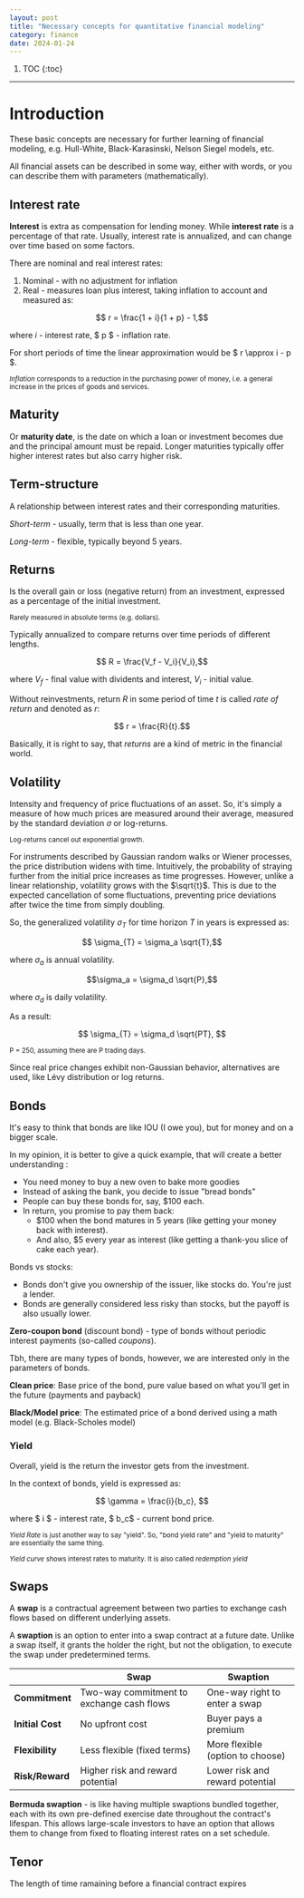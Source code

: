 ```yaml
---
layout: post
title: "Necessary concepts for quantitative financial modeling"
category: finance
date: 2024-01-24
---
```


1. TOC
{:toc}

---

# Introduction

These basic concepts are necessary for further learning of financial modeling, e.g. Hull-White, Black-Karasinski, Nelson Siegel models, etc. 

All financial assets can be described in some way, either with words, or you can describe them with parameters (mathematically).

## Interest rate

**Interest** is extra as compensation for lending money. 
While **interest rate** is a percentage of that rate. Usually, interest rate is annualized, and can change over time based on some factors.  

There are nominal and real interest rates:

1. Nominal - with no adjustment for inflation
2. Real - measures loan plus interest, taking inflation to account and measured as:

$$ r = \frac{1 + i}{1 + p} - 1,$$

where $i$ - interest rate, $ p $ - inflation rate.

For short periods of time the linear approximation would be $ r \approx i - p $.

<sub> _Inflation_ corresponds to a reduction in the purchasing power of money, i.e. a general increase in the prices of goods and services.<sub>

## Maturity 

Or **maturity date**, is the date on which a loan or investment becomes due and the principal amount must be repaid. Longer maturities typically offer higher interest rates but also carry higher risk.

## Term-structure

A relationship between interest rates and their corresponding maturities.

_Short-term_ - usually, term that is less than one year. 

_Long-term_ - flexible, typically beyond 5 years.


## Returns 

Is the overall gain or loss (negative return) from an investment, expressed as a percentage of the initial investment. 

<sub>Rarely measured in absolute terms (e.g. dollars). <sub>

Typically annualized to compare returns over time periods of different lengths.

$$ R = \frac{V_f - V_i}{V_i},$$

where $V_f$ - final value with dividents and interest, $V_i$ - initial value.

Without reinvestments, return $R$ in some period of time $t$ is called _rate of return_ and denoted as $r$:

$$ r = \frac{R}{t}.$$ 

Basically, it is right to say, that _returns_ are a kind of metric in the financial world.

## Volatility

Intensity and frequency of price fluctuations of an asset. So, it's simply a measure of how much prices are measured around their average, measured by the standard deviation $\sigma$ or log-returns.

<sub> Log-returns cancel out exponential growth. <sub>


For instruments described by Gaussian random walks or Wiener processes, the price distribution widens with time. Intuitively, the probability of straying further from the initial price increases as time progresses. However, unlike a linear relationship, volatility grows with the $\sqrt{t}$. This is due to the expected cancellation of some fluctuations, preventing price deviations after twice the time from simply doubling. 

So, the generalized volatility $\sigma_T$ for time horizon $T$ in years is expressed as:

$$ \sigma_{T} = \sigma_a \sqrt{T},$$

where $\sigma_a$ is annual volatility.

$$\sigma_a = \sigma_d \sqrt{P},$$

where $\sigma_d$ is daily volatility.

As a result:

$$ \sigma_{T} = \sigma_d \sqrt{PT}, $$

<sub> P = 250, assuming there are P trading days. <sub>

Since real price changes exhibit non-Gaussian behavior, alternatives are used, like Lévy distribution or log returns.

## Bonds 

It's easy to think that bonds are like IOU (I owe you), but for money and on a bigger scale.

In my opinion, it is better to give a quick example, that will create a better understanding :


* You need money to buy a new oven to bake more goodies
* Instead of asking the bank, you decide to issue "bread bonds"
* People can buy these bonds for, say, $100 each.
* In return, you promise to pay them back:
   * $100 when the bond matures in 5 years (like getting your money back with interest).
   * And also, $5 every year as interest (like getting a thank-you slice of cake each year).

Bonds vs stocks:
* Bonds don't give you ownership of the issuer, like stocks do. You're just a lender.
* Bonds are generally considered less risky than stocks, but the payoff is also usually lower.

**Zero-coupon bond** (discount bond) - type of bonds without periodic interest payments (so-called _coupons_). 

Tbh, there are many types of bonds, however, we are interested only in the parameters of bonds.

**Clean price**: Base price of the bond, pure value based on what you'll get in the future (payments and payback)

**Black/Model price**: The estimated price of a bond derived using a math model (e.g. Black-Scholes model)

### Yield 

Overall, yield is the return the investor gets from the investment.

In the context of bonds, yield is expressed as:

$$ \gamma = \frac{i}{b_c},  $$

where $ i $ - interest rate, $ b_c$ - current bond price.

<sub> _Yield Rate_ is just another way to say "yield". So, "bond yield rate" and "yield to maturity" are essentially the same thing. <sub>

<sub> _Yield curve_ shows interest rates to maturity. It is also called _redemption yield_ <sub>


## Swaps

A **swap** is a contractual agreement between two parties to exchange cash flows based on different underlying assets.

A **swaption** is an option to enter into a swap contract at a future date. Unlike a swap itself, it grants the holder the right, but not the obligation, to execute the swap under predetermined terms.

|  | Swap | Swaption |
|---|---|---|
| **Commitment** | Two-way commitment to exchange cash flows | One-way right to enter a swap |
| **Initial Cost** | No upfront cost | Buyer pays a premium |
| **Flexibility** | Less flexible (fixed terms) | More flexible (option to choose) |
| **Risk/Reward** | Higher risk and reward potential | Lower risk and reward potential |

**Bermuda swaption** - is like having multiple swaptions bundled together, each with its own pre-defined exercise date throughout the contract's lifespan. This allows large-scale investors to have an option that allows them to change from fixed to floating interest rates on a set schedule.


## Tenor

The length of time ramaining before a financial contract expires
